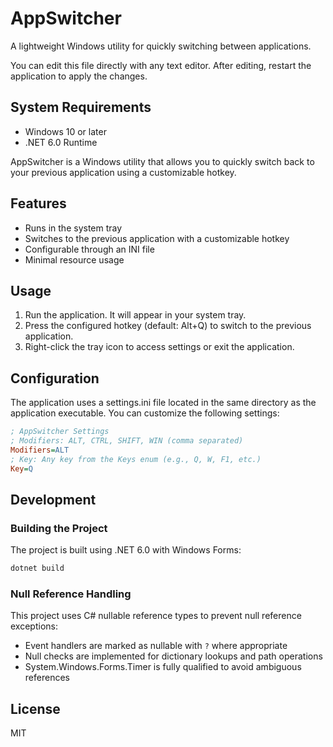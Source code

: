 # AppSwitcher

A lightweight Windows utility for quickly switching between applications.

You can edit this file directly with any text editor. After editing, restart the application to apply the changes.

## System Requirements

- Windows 10 or later
- .NET 6.0 Runtime

AppSwitcher is a Windows utility that allows you to quickly switch back to your previous application using a customizable hotkey.

## Features

- Runs in the system tray
- Switches to the previous application with a customizable hotkey
- Configurable through an INI file
- Minimal resource usage

## Usage

1. Run the application. It will appear in your system tray.
2. Press the configured hotkey (default: Alt+Q) to switch to the previous application.
3. Right-click the tray icon to access settings or exit the application.

## Configuration

The application uses a settings.ini file located in the same directory as the application executable. You can customize the following settings:

```ini
; AppSwitcher Settings
; Modifiers: ALT, CTRL, SHIFT, WIN (comma separated)
Modifiers=ALT
; Key: Any key from the Keys enum (e.g., Q, W, F1, etc.)
Key=Q
```
## Development

### Building the Project

The project is built using .NET 6.0 with Windows Forms:

```bash
dotnet build
```

### Null Reference Handling

This project uses C# nullable reference types to prevent null reference exceptions:
- Event handlers are marked as nullable with `?` where appropriate
- Null checks are implemented for dictionary lookups and path operations
- System.Windows.Forms.Timer is fully qualified to avoid ambiguous references

## License

MIT
